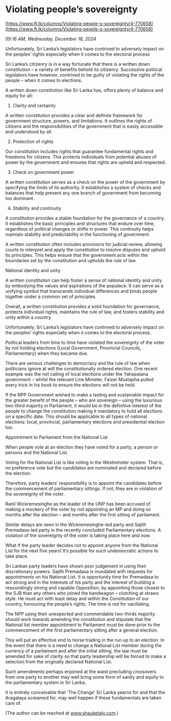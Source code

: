# Violating people’s sovereignty

[https://www.ft.lk/columns/Violating-people-s-sovereignty/4-770658](https://www.ft.lk/columns/Violating-people-s-sovereignty/4-770658)

*05:16 AM, Wednesday, December 18, 2024*

Unfortunately, Sri Lanka’s legislators have contrived to adversely impact on the peoples’ rights especially when it comes to the electoral process

Sri Lanka’s citizenry is in a way fortunate that there is a written down constitution – a variety of benefits behold its citizenry. Successive political legislators have however, contrived to be guilty of violating the rights of the people – when it comes to elections.

A written down constitution like Sri Lanka has, offers plenty of balance and equity for all:

1. Clarity and certainty

A written constitution provides a clear and definite framework for government structure, powers, and limitations. It outlines the rights of citizens and the responsibilities of the government that is easily accessible and understood by all.

2. Protection of rights

Our constitution includes rights that guarantee fundamental rights and freedoms for citizens. This protects individuals from potential abuses of power by the government and ensures that rights are upheld and respected.

3. Check on government power

A written constitution serves as a check on the power of the government by specifying the limits of its authority. It establishes a system of checks and balances that help prevent any one branch of government from becoming too dominant.

4. Stability and continuity

A constitution provides a stable foundation for the governance of a country. It establishes the basic principles and structures that endure over time, regardless of political changes or shifts in power. This continuity helps maintain stability and predictability in the functioning of government.

A written constitution often includes provisions for judicial review, allowing courts to interpret and apply the constitution to resolve disputes and uphold its principles. This helps ensure that the government acts within the boundaries set by the constitution and upholds the rule of law.

National identity and unity

A written constitution can help foster a sense of national identity and unity by embodying the values and aspirations of the populace. It can serve as a unifying symbol that transcends individual differences and binds people together under a common set of principles.

Overall, a written constitution provides a solid foundation for governance, protects individual rights, maintains the rule of law, and fosters stability and unity within a country.

Unfortunately, Sri Lanka’s legislators have contrived to adversely impact on the peoples’ rights especially when it comes to the electoral process.

Political leaders from time to time have violated the sovereignty of the voter by not holding elections (Local Government, Provincial Councils, Parliamentary) when they became due.

There are serious challenges to democracy and the rule of law when politicians ignore at will the constitutionally ordered election. One recent example was the not calling of local elections under the Yahapalana government – whilst the relevant Line Minister, Faizer Mustapha pulled every trick in his book to ensure the elections will not be held.

If the NPP Government wished to make a lasting and sustainable impact for the greater benefit of the people – who are sovereign – using the luxurious two-third majority in Parliament, it would be in the definitive interest of the people to change the constitution making it mandatory to hold all elections on a specific date. This should be applicable to all types of national elections: local, provincial, parliamentary elections and presidential election too.

Appointment to Parliament from the National List

When people vote at an election they have voted for a party, a person or persons and the National List.

Voting for the National List is like voting in the Westminster system. That is, no preference vote but the candidates are nominated and declared before the election.

Therefore, party leaders’ responsibility is to appoint the candidates before the commencement of parliamentary sittings. If not, they are in violation of the sovereignty of the voter.

Ranil Wickremesinghe as the leader of the UNP has been accused of making a mockery of the voter by not appointing an MP and doing so months after the election – and months after the first sitting of parliament.

Similar delays are seen in the Wickremesinghe-led party and Sajith Premadasa-led party in the recently concluded Parliamentary elections. A violation of the sovereignty of the voter is taking place here and now.

What if the party leader decides not to appoint anyone from the National List for the next five years! It’s possible for such undemocratic actions to take place.

Sri Lankan party leaders have shown poor judgement in using their discretionary powers. Sajith Premadasa is inundated with requests for appointments on his National List. It is opportunity time for Premadasa to act strong and in the interests of his party and the interest of building a resoundingly strong and capable Opposition, by appointing those closest to the SJB than any others who joined the bandwagon – clutching at straws style. He must act with least delay and within the Constitution of our country, honouring the people’s rights. The time is not for vacillating.

The NPP using their unexpected and commendable two-thirds majority should work towards amending the constitution and stipulate that the National list member appointment to Parliament must be done prior to the commencement of the first parliamentary sitting after a general election.

This will put an effective end to horse trading in the run up to an election. In the event that there is a need to change a National List member during the currency of a parliament and after the initial sitting, the law must be amended for sake of clarity so that party leadership will be forced to make a selection from the originally declared National List.

Such amendments perhaps enjoined at the waist precluding crossovers from one party to another may well bring some form of sanity and equity to the parliamentary system in Sri Lanka.

It is entirely conceivable that ‘The Change’ Sri Lanka yearns for and that the Aragalaya screamed for, may well happen if these fundamentals are taken care of.

(The author can be reached at www.shauketaly.com.)

